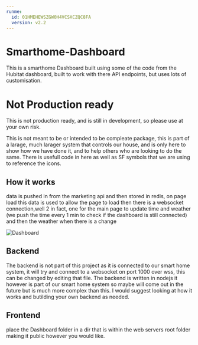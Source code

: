```yaml
---
runme:
  id: 01HMEHEWSZGW0H4VCSXCZQC8FA
  version: v2.2
---
```


# Smarthome-Dashboard

This is a smarthome Dashboard built using some of the code from the Hubitat dashboard, built to work with there API endpoints, but uses lots of customisation.

# Not Production ready

<!-- make text red -->

This is not production ready, and is still in development, so please use at your own risk.

This is not meant to be or intended to be compleate package, this is part of a larage, much larager system that controls our house, and is only here to show how we have done it, and to help others who are looking to do the same. There is usefull code in here as well as SF symbols that we are using to reference the icons.

## How it works

data is pushed in from the marketing api and then stored in redis, on page load this data is used to allow the page to load
then there is a websocket connection,well 2 in fact, one for the main page to update time and weather (we push the time every 1 min to check if the dashboard is still connected) and then the weather when there is a change

![Dashboard](https://github.com/thomasdye12/Smarthome-Dashboard/blob/main/images/Dashboard.png?raw=true)

## Backend

The backend is not part of this project as it is connected to our smart home system, it will try and connect to a websocket on port 1000 over wss, this can be changed by editing that file. The backend is written in nodejs it however is part of our smart home system so maybe will come out in the future but is much more complex than this. I would suggest looking at how it works and butilding your own backend as needed.

## Frontend

place the Dashboard folder in a dir that is within the web servers root folder making it public however you would like.

